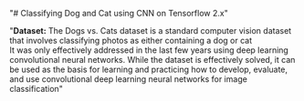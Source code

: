 "# Classifying Dog and Cat using CNN on Tensorflow 2.x"

"**Dataset:** The Dogs vs. Cats dataset is a standard computer vision dataset that involves classifying photos as either containing a dog or cat
<br>
It was only effectively addressed in the last few years using deep learning convolutional neural networks. While the dataset is effectively solved, it can be used as the basis for learning and practicing how to develop, evaluate, and use convolutional deep learning neural networks for image classification"